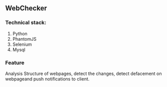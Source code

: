## WebChecker

### Technical stack:
1. Python
2. PhantomJS
3. Selenium
4. Mysql

### Feature
Analysis Structure of webpages, detect the changes, detect defacement on webpageand  push notifications to client.
